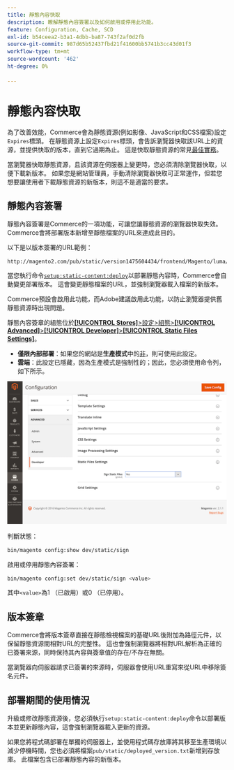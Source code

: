 ```yaml
---
title: 靜態內容快取
description: 瞭解靜態內容簽署以及如何啟用或停用此功能。
feature: Configuration, Cache, SCD
exl-id: b54ceea2-b3a1-4dbb-ba87-743f2af0d2fb
source-git-commit: 987d65b52437fbd21f41600bb5741b3cc43d01f3
workflow-type: tm+mt
source-wordcount: '462'
ht-degree: 0%

---
```


# 靜態內容快取

為了改善效能，Commerce會為靜態資源(例如影像、JavaScript和CSS檔案)設定`Expires`標頭。
在靜態資源上設定`Expires`標頭，會告訴瀏覽器快取該URL上的資源，並提供快取的版本，直到它過期為止。
這是快取靜態資源的常見[最佳實務](https://developer.yahoo.com/performance/rules.html#expires=)。

當瀏覽器快取靜態資源，且該資源在伺服器上變更時，您必須清除瀏覽器快取，以便下載新版本。
如果您是網站管理員，手動清除瀏覽器快取可正常運作，但若您想要讓使用者下載靜態資源的新版本，則這不是適當的要求。

## 靜態內容簽署

靜態內容簽署是Commerce的一項功能，可讓您讓靜態資源的瀏覽器快取失效。
Commerce會將部署版本新增至靜態檔案的URL來達成此目的。

以下是以版本簽署的URL範例：

```
http://magento2.com/pub/static/version1475604434/frontend/Magento/luma/en_US/images/logo.svg
```

當您執行命令[`setup:static-content:deploy`](../cli/static-view-file-deployment.md)以部署靜態內容時，Commerce會自動變更部署版本。
這會變更靜態檔案的URL，並強制瀏覽器載入檔案的新版本。

Commerce預設會啟用此功能，而Adobe建議啟用此功能，以防止瀏覽器提供舊靜態資源時出現問題。

靜態內容簽章的組態位於&#x200B;[**[!UICONTROL Stores]**>設定>組態>**[!UICONTROL Advanced]**>**[!UICONTROL Developer]**>**[!UICONTROL Static Files Settings]**](https://experienceleague.adobe.com/zh-hant/docs/commerce-admin/systems/tools/developer-tools#static-file-signatures)。

- **僅限內部部署**：如果您的網站是&#x200B;**生產模式**&#x200B;中的[非](https://experienceleague.adobe.com/docs/commerce-operations/configuration-guide/setup/application-modes.html?lang=zh-Hant#production-mode)，則可使用此設定。
- **雲端**：此設定已隱藏，因為生產模式是強制性的；因此，您必須使用命令列，如下所示。

![靜態檔案設定](../../assets/configuration/static-files-settings.png)

判斷狀態：

```bash
bin/magento config:show dev/static/sign
```

啟用或停用靜態內容簽署：

```bash
bin/magento config:set dev/static/sign <value>
```

其中`<value>`為1 （已啟用）或0 （已停用）。

## 版本簽章

Commerce會將版本簽章直接在靜態檢視檔案的基礎URL後附加為路徑元件，以保留靜態資源間相對URL的完整性。
這也會強制瀏覽器將相對URL解析為正確的已簽署來源，同時保持其內容與簽章值的存在/不存在無關。

當瀏覽器向伺服器請求已簽署的來源時，伺服器會使用URL重寫來從URL中移除簽名元件。

## 部署期間的使用情況

升級或修改靜態資源後，您必須執行`setup:static-content:deploy`命令以部署版本並更新靜態內容，這會強制瀏覽器載入更新的資源。

如果您將程式碼部署在單獨的伺服器上，並使用程式碼存放庫將其移至生產環境以減少停機時間，您也必須將檔案`pub/static/deployed_version.txt`新增到存放庫。
此檔案包含已部署靜態內容的新版本。
